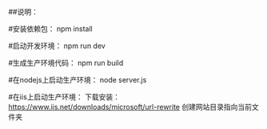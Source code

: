 
##说明：


#安装依赖包：
npm install


#启动开发环境：
npm run dev


#生成生产环境代码：
npm run build


#在nodejs上启动生产环境：
node server.js


#在iis上启动生产环境：
下载安装：https://www.iis.net/downloads/microsoft/url-rewrite
创建网站目录指向当前文件夹

